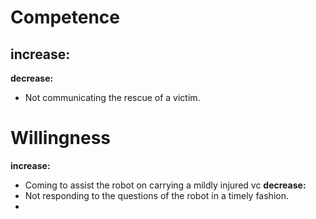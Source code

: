 # Competence
**increase:**
- 
**decrease:**
- Not communicating the rescue of a victim.
# Willingness
**increase:**
- Coming to assist the robot on carrying a mildly injured vc
**decrease:**
- Not responding to the questions of the robot in a timely fashion.
- 